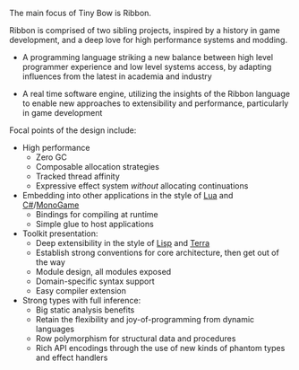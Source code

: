 The main focus of Tiny Bow is Ribbon.

Ribbon is comprised of two sibling projects, inspired by a history in game development, and a deep love for high performance systems and modding.

* A programming language striking a new balance between high level programmer experience and low level
systems access, by adapting influences from the latest in academia and industry

* A real time software engine, utilizing the insights of the Ribbon language to enable new approaches to extensibility and performance, particularly in game development


Focal points of the design include:
+ High performance
    * Zero GC
    * Composable allocation strategies
    * Tracked thread affinity
    * Expressive effect system *without* allocating continuations
+ Embedding into other applications in the style of [Lua](https://lua.org) and [C#](https://learn.microsoft.com/en-us/dotnet/csharp/tour-of-csharp/)/[MonoGame](https://monogame.net/)
    * Bindings for compiling at runtime
    * Simple glue to host applications
+ Toolkit presentation:
    * Deep extensibility in the style of
    [Lisp](https://en.wikipedia.org/wiki/Lisp_(programming_language)) and
    [Terra](https://terralang.org/)
    * Establish strong conventions for core architecture, then get out of the way
    * Module design, all modules exposed
    * Domain-specific syntax support
    * Easy compiler extension
+ Strong types with full inference:
    * Big static analysis benefits
    * Retain the flexibility and joy-of-programming from dynamic languages
    * Row polymorphism for structural data and procedures
    * Rich API encodings through the use of new kinds of phantom types and effect handlers



